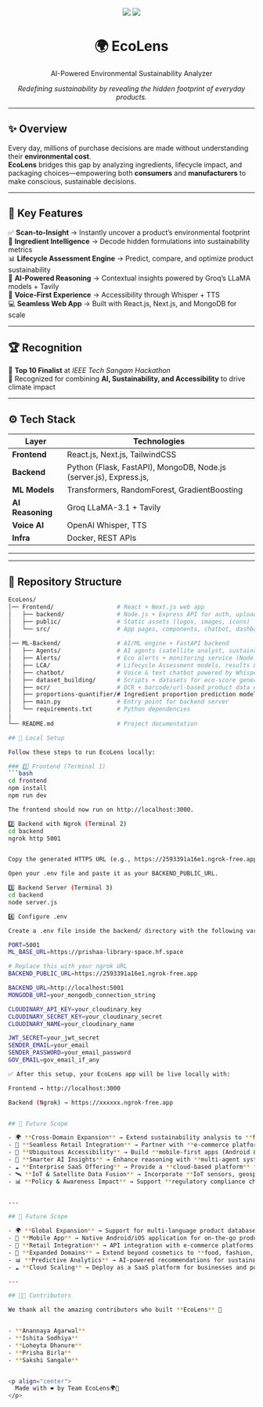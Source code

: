 <!-- Banner -->
<p align="center">
  <img src="https://img.shields.io/badge/AI%20for%20Good-🌱-brightgreen?style=for-the-badge" />
  <img src="https://img.shields.io/badge/Top%2010-IEEE%20Tech%20Sangam%20Hackathon-blue?style=for-the-badge" />
</p>

<h1 align="center">🌍 EcoLens</h1>
<p align="center">AI-Powered Environmental Sustainability Analyzer </p>

<p align="center">
  <i>Redefining sustainability by revealing the hidden footprint of everyday products.</i>
</p>

---

## ✨ Overview  

Every day, millions of purchase decisions are made without understanding their **environmental cost**.  
**EcoLens** bridges this gap by analyzing ingredients, lifecycle impact, and packaging choices—empowering both **consumers** and **manufacturers** to make conscious, sustainable decisions.  

---

## 🚀 Key Features  

✅ **Scan-to-Insight** → Instantly uncover a product’s environmental footprint  
🧬 **Ingredient Intelligence** → Decode hidden formulations into sustainability metrics  
📊 **Lifecycle Assessment Engine** → Predict, compare, and optimize product sustainability  
🧠 **AI-Powered Reasoning** → Contextual insights powered by Groq’s LLaMA models + Tavily  
🎤 **Voice-First Experience** → Accessibility through Whisper + TTS  
💻 **Seamless Web App** → Built with React.js, Next.js, and MongoDB for scale  

---

## 🏆 Recognition  

🌱 **Top 10 Finalist** at *IEEE Tech Sangam Hackathon*  
🚀 Recognized for combining **AI, Sustainability, and Accessibility** to drive climate impact  

---

## ⚙️ Tech Stack  

| Layer       | Technologies |
|-------------|--------------|
| **Frontend** | React.js, Next.js, TailwindCSS |
| **Backend** | Python (Flask, FastAPI), MongoDB, Node.js (server.js), Express.js, |
| **ML Models** | Transformers, RandomForest, GradientBoosting |
| **AI Reasoning** | Groq LLaMA-3.1 + Tavily |
| **Voice AI** | OpenAI Whisper, TTS |
| **Infra** | Docker, REST APIs |

---

---

## 📂 Repository Structure  

```bash
EcoLens/
│── Frontend/                  # React + Next.js web app
│   ├── backend/               # Node.js + Express API for auth, uploads, products
│   ├── public/                # Static assets (logos, images, icons)
│   └── src/                   # App pages, components, chatbot, dashboards
│
│── ML-Backend/                # AI/ML engine + FastAPI backend
│   ├── Agents/                # AI agents (satellite analyst, sustainability reports)
│   ├── Alerts/                # Eco alerts + monitoring service (Node.js server)
│   ├── LCA/                   # Lifecycle Assessment models, results & comparisons
│   ├── chatbot/               # Voice & text chatbot powered by Whisper + LLaMA
│   ├── dataset_building/      # Scripts + datasets for eco-score generation
│   ├── ocr/                   # OCR + barcode/url-based product data extraction
│   ├── proportions-quantifier/# Ingredient proportion prediction models
│   ├── main.py                # Entry point for backend server
│   └── requirements.txt       # Python dependencies
│
└── README.md                  # Project documentation

## 🔧 Local Setup  

Follow these steps to run EcoLens locally:  

### 1️⃣ Frontend (Terminal 1)  
```bash
cd frontend
npm install
npm run dev

The frontend should now run on http://localhost:3000.

2️⃣ Backend with Ngrok (Terminal 2)
cd backend
ngrok http 5001


Copy the generated HTTPS URL (e.g., https://2593391a16e1.ngrok-free.app).

Open your .env file and paste it as your BACKEND_PUBLIC_URL.

3️⃣ Backend Server (Terminal 3)
cd backend
node server.js

4️⃣ Configure .env

Create a .env file inside the backend/ directory with the following variables:

PORT=5001
ML_BASE_URL=https://prishaa-library-space.hf.space

# Replace this with your ngrok URL
BACKEND_PUBLIC_URL=https://2593391a16e1.ngrok-free.app  

BACKEND_URL=http://localhost:5001
MONGODB_URI=your_mongodb_connection_string

CLOUDINARY_API_KEY=your_cloudinary_key
CLOUDINARY_SECRET_KEY=your_cloudinary_secret
CLOUDINARY_NAME=your_cloudinary_name

JWT_SECRET=your_jwt_secret
SENDER_EMAIL=your_email
SENDER_PASSWORD=your_email_password
GOV_EMAIL=gov_email_if_any

✅ After this setup, your EcoLens app will be live locally with:

Frontend → http://localhost:3000

Backend (Ngrok) → https://xxxxxx.ngrok-free.app


## 🔮 Future Scope  

- 🌍 **Cross-Domain Expansion** → Extend sustainability analysis to **food, fashion, consumer electronics, and logistics**, creating a unified eco-intelligence platform.  
- 🛒 **Seamless Retail Integration** → Partner with **e-commerce platforms, supermarkets, and manufacturers** to embed real-time eco scores into purchase journeys.  
- 📱 **Ubiquitous Accessibility** → Build **mobile-first apps (Android & iOS)** with AR-powered product scanning for instant sustainability insights.  
- 🧠 **Smarter AI Insights** → Enhance reasoning with **multi-agent systems** that can cross-verify product data, predict carbon hotspots, and recommend eco-friendly alternatives.  
- ☁️ **Enterprise SaaS Offering** → Provide a **cloud-based platform** for enterprises, NGOs, and governments to track and improve supply chain sustainability at scale.  
- 🛰️ **IoT & Satellite Data Fusion** → Incorporate **IoT sensors, geospatial analytics, and satellite imagery** to validate sourcing claims and monitor environmental footprints.  
- 📊 **Policy & Awareness Impact** → Support **regulatory compliance checks** and build **consumer education dashboards** to drive large-scale behavioral change.  


---

## 🔮 Future Scope  

- 🌍 **Global Expansion** → Support for multi-language product databases and region-specific sustainability metrics  
- 📱 **Mobile App** → Native Android/iOS application for on-the-go product scanning  
- 🤝 **Retail Integration** → API integration with e-commerce platforms for real-time sustainability scoring  
- 🧪 **Expanded Domains** → Extend beyond cosmetics to **food, fashion, and electronics**  
- 📊 **Predictive Analytics** → AI-powered recommendations for sustainable alternatives  
- ☁️ **Cloud Scaling** → Deploy as a SaaS platform for businesses and policymakers  

---

## 👩‍💻 Contributors  

We thank all the amazing contributors who built **EcoLens** 🌱  


- **Anannaya Agarwal**
- **Ishita Sodhiya**
- **Loheyta Dhanure** 
- **Prisha Birla**
- **Sakshi Sangale** 


<p align="center">
  Made with ❤️ by Team EcoLens🌍🌱
</p>



